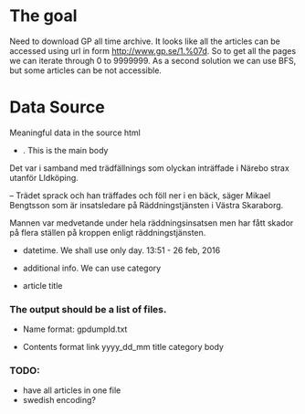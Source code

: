 # The goal
Need to download GP all time archive. It looks like all the articles can be accessed using url in form http://www.gp.se/1.%07d.
So to get all the pages we can iterate through 0 to 9999999.
As a second solution we can use BFS, but some articles can be not accessible.

# Data Source
Meaningful data in the source html

* <div class="article__body__richtext container ">. This is the main body

<div class="article__body__richtext container ">
      <p>Det var i samband med tr&auml;df&auml;llnings som olyckan intr&auml;ffade i N&auml;rebo strax utanf&ouml;r LIdk&ouml;ping.</p> 
        <p>– Tr&auml;det sprack och han tr&auml;ffades och f&ouml;ll ner i en b&auml;ck, s&auml;ger Mikael Bengtsson som &auml;r insatsledare p&aring; R&auml;ddningstj&auml;nsten i V&auml;stra Skaraborg. </p> 
        <p>Mannen var medvetande under hela r&auml;ddningsinsatsen men har f&aring;tt skador p&aring; flera st&auml;llen p&aring; kroppen enligt r&auml;ddningstj&auml;nsten.</p>
</div>

* datetime. We shall use only day.
      <time datetime="2016-02-26">
        13:51 - 26 feb, 2016
      </time>

* additional info. We can use category
<div class="article__head ">
  <span id="article-data-1.532" style="display: none;" category-main="nyheter" category-sub="vastsverige" premium="false" access="true" native="false" campaign-id="" source="Newspilot" top-element-type="image" top-element-id="1.531"></span>

* article title
  <!DOCTYPE html>
  <html lang="sv">
    <head>
    <title>Föll i bäck efter att ha träffats av träd | Göteborgs-Posten - Västsverige</title>


### The output should be a list of files.

* Name format:
gpdumpId.txt

* Contents format
link
yyyy_dd_mm
title
category
body

### TODO: 
+ have all articles in one file
+ swedish encoding?